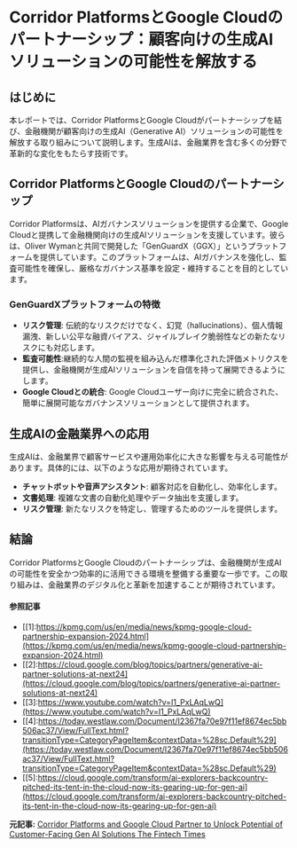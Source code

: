 # Corridor PlatformsとGoogle Cloudのパートナーシップ：顧客向けの生成AIソリューションの可能性を解放する

## はじめに

本レポートでは、Corridor PlatformsとGoogle Cloudがパートナーシップを結び、金融機関が顧客向けの生成AI（Generative AI）ソリューションの可能性を解放する取り組みについて説明します。生成AIは、金融業界を含む多くの分野で革新的な変化をもたらす技術です。

## Corridor PlatformsとGoogle Cloudのパートナーシップ

Corridor Platformsは、AIガバナンスソリューションを提供する企業で、Google Cloudと提携して金融機関向けの生成AIソリューションを支援しています。彼らは、Oliver Wymanと共同で開発した「GenGuardX（GGX）」というプラットフォームを提供しています。このプラットフォームは、AIガバナンスを強化し、監査可能性を確保し、厳格なガバナンス基準を設定・維持することを目的としています。

### GenGuardXプラットフォームの特徴

- **リスク管理**: 伝統的なリスクだけでなく、幻覚（hallucinations）、個人情報漏洩、新しい公平な融資バイアス、ジャイルブレイク脆弱性などの新たなリスクにも対応します。
- **監査可能性**:継続的な人間の監視を組み込んだ標準化された評価メトリクスを提供し、金融機関が生成AIソリューションを自信を持って展開できるようにします。
- **Google Cloudとの統合**: Google Cloudユーザー向けに完全に統合された、簡単に展開可能なガバナンスソリューションとして提供されます。

## 生成AIの金融業界への応用

生成AIは、金融業界で顧客サービスや運用効率化に大きな影響を与える可能性があります。具体的には、以下のような応用が期待されています。

- **チャットボットや音声アシスタント**: 顧客対応を自動化し、効率化します。
- **文書処理**: 複雑な文書の自動化処理やデータ抽出を支援します。
- **リスク管理**: 新たなリスクを特定し、管理するためのツールを提供します。

## 結論

Corridor PlatformsとGoogle Cloudのパートナーシップは、金融機関が生成AIの可能性を安全かつ効率的に活用できる環境を整備する重要な一歩です。この取り組みは、金融業界のデジタル化と革新を加速することが期待されています。
#### 参照記事
- [[1]:https://kpmg.com/us/en/media/news/kpmg-google-cloud-partnership-expansion-2024.html](https://kpmg.com/us/en/media/news/kpmg-google-cloud-partnership-expansion-2024.html)
- [[2]:https://cloud.google.com/blog/topics/partners/generative-ai-partner-solutions-at-next24](https://cloud.google.com/blog/topics/partners/generative-ai-partner-solutions-at-next24)
- [[3]:https://www.youtube.com/watch?v=I1_PxLAqLwQ](https://www.youtube.com/watch?v=I1_PxLAqLwQ)
- [[4]:https://today.westlaw.com/Document/I2367fa70e97f11ef8674ec5bb506ac37/View/FullText.html?transitionType=CategoryPageItem&contextData=%28sc.Default%29](https://today.westlaw.com/Document/I2367fa70e97f11ef8674ec5bb506ac37/View/FullText.html?transitionType=CategoryPageItem&contextData=%28sc.Default%29)
- [[5]:https://cloud.google.com/transform/ai-explorers-backcountry-pitched-its-tent-in-the-cloud-now-its-gearing-up-for-gen-ai](https://cloud.google.com/transform/ai-explorers-backcountry-pitched-its-tent-in-the-cloud-now-its-gearing-up-for-gen-ai)


**元記事:** [Corridor Platforms and Google Cloud Partner to Unlock Potential of Customer-Facing Gen AI Solutions The Fintech Times](https://thefintechtimes.com/corridor-platforms-and-google-cloud-partner-to-unlock-potential-of-customer-facing-gen-ai-solutions/)